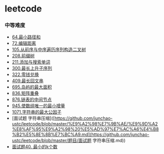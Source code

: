 # leetcode
### 中等难度
* [64.最小路径和](https://github.com/junchao-ustc/leetcode/blob/master/%E9%A2%98%E7%9B%AE/64.%E6%9C%80%E5%B0%8F%E8%B7%AF%E5%BE%84%E5%92%8C.md)
* [72.编辑距离]([https://github.com/junchao-ustc/leetcode/blob/master/%E9%A2%98%E7%9B%AE/72.%E7%BC%96%E8%BE%91%E8%B7%9D%E7%A6%BB.md](https://github.com/junchao-ustc/leetcode/blob/master/题目/72.编辑距离.md))
* [105.从前序与中序遍历序列构造二叉树](https://github.com/junchao-ustc/leetcode/blob/master/%E9%A2%98%E7%9B%AE/105.%E4%BB%8E%E5%89%8D%E5%BA%8F%E4%B8%8E%E4%B8%AD%E5%BA%8F%E9%81%8D%E5%8E%86%E5%BA%8F%E5%88%97%E6%9E%84%E9%80%A0%E4%BA%8C%E5%8F%89%E6%A0%91.md)
* [208.前缀树](https://github.com/junchao-ustc/leetcode/blob/master/%E9%A2%98%E7%9B%AE/208.%E5%AE%9E%E7%8E%B0%E5%89%8D%E7%BC%80%E6%A0%91.md)
* [211.添加与搜索单词](https://github.com/junchao-ustc/leetcode/blob/master/%E9%A2%98%E7%9B%AE/211.%E6%B7%BB%E5%8A%A0%E4%B8%8E%E6%90%9C%E7%B4%A2%E5%8D%95%E8%AF%8D.md)
* [300.最长上升子序列]([https://github.com/junchao-ustc/leetcode/blob/master/%E9%A2%98%E7%9B%AE/300.%E6%9C%80%E9%95%BF%E4%B8%8A%E5%8D%87%E5%AD%90%E5%BA%8F%E5%88%97.md](https://github.com/junchao-ustc/leetcode/blob/master/题目/300.最长上升子序列.md))
* [322.零钱兑换](https://github.com/junchao-ustc/leetcode/blob/master/%E9%A2%98%E7%9B%AE/322.%E9%9B%B6%E9%92%B1%E5%85%91%E6%8D%A2..md)
* [409.最长回文串](https://github.com/junchao-ustc/leetcode/blob/master/%E9%A2%98%E7%9B%AE/409.%E6%9C%80%E9%95%BF%E5%9B%9E%E6%96%87%E4%B8%B2.md)
* [695.岛屿的最大面积]([https://github.com/junchao-ustc/leetcode/blob/master/%E9%A2%98%E7%9B%AE/695.%E5%B2%9B%E5%B1%BF%E7%9A%84%E6%9C%80%E5%A4%A7%E9%9D%A2%E7%A7%AF.md](https://github.com/junchao-ustc/leetcode/blob/master/题目/695.岛屿的最大面积.md))
* [836.矩阵重叠](https://github.com/junchao-ustc/leetcode/blob/master/%E9%A2%98%E7%9B%AE/836.%E7%9F%A9%E9%98%B5%E9%87%8D%E5%8F%A0.md)
* [876.链表的中间节点]([https://github.com/junchao-ustc/leetcode/blob/master/%E9%A2%98%E7%9B%AE/876.%E9%93%BE%E8%A1%A8%E7%9A%84%E4%B8%AD%E9%97%B4%E8%8A%82%E7%82%B9.md](https://github.com/junchao-ustc/leetcode/blob/master/题目/876.链表的中间节点.md))
* [945.使数组唯一的最小增量](https://github.com/junchao-ustc/leetcode/blob/master/%E9%A2%98%E7%9B%AE/945.%E4%BD%BF%E6%95%B0%E7%BB%84%E5%94%AF%E4%B8%80%E7%9A%84%E6%9C%80%E5%B0%8F%E5%A2%9E%E9%87%8F.md)
* [1071.字符串的最大公因子]([https://github.com/junchao-ustc/leetcode/blob/master/%E9%A2%98%E7%9B%AE/1071.%E5%AD%97%E7%AC%A6%E4%B8%B2%E7%9A%84%E6%9C%80%E5%A4%A7%E5%85%AC%E5%9B%A0%E5%AD%90.md](https://github.com/junchao-ustc/leetcode/blob/master/题目/1071.字符串的最大公因子.md))
* [面试题 字符串压缩]([https://github.com/junchao-ustc/leetcode/blob/master/%E9%A2%98%E7%9B%AE/%E9%9D%A2%E8%AF%95%E9%A2%98%20%E5%AD%97%E7%AC%A6%E4%B8%B2%E5%8E%8B%E7%BC%A9.md](https://github.com/junchao-ustc/leetcode/blob/master/题目/面试题 字符串压缩.md))
* [面试题40. 最小的k个数](https://github.com/junchao-ustc/leetcode/blob/master/%E9%A2%98%E7%9B%AE/%E9%9D%A2%E8%AF%95%E9%A2%9840.%20%E6%9C%80%E5%B0%8F%E7%9A%84k%E4%B8%AA%E6%95%B0.md)
